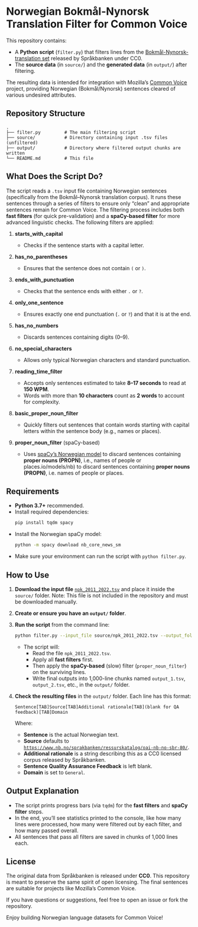 # Norwegian Bokmål-Nynorsk Translation Filter for Common Voice

This repository contains:

- A **Python script** (`filter.py`) that filters lines from the [Bokmål-Nynorsk-translation set](https://www.nb.no/sprakbanken/ressurskatalog/oai-nb-no-sbr-80/) released by Språkbanken under CC0.  
- The **source data** (in `source/`) and the **generated data** (in `output/`) after filtering.

The resulting data is intended for integration with Mozilla’s [Common Voice](https://commonvoice.mozilla.org/) project, providing Norwegian (Bokmål/Nynorsk) sentences cleared of various undesired attributes.

## Repository Structure

```
.
├── filter.py         # The main filtering script
├── source/           # Directory containing input .tsv files (unfiltered)
├── output/           # Directory where filtered output chunks are written
└── README.md         # This file
```

## What Does the Script Do?

The script reads a `.tsv` input file containing Norwegian sentences (specifically from the Bokmål–Nynorsk translation corpus). It runs these sentences through a series of filters to ensure only “clean” and appropriate sentences remain for Common Voice. The filtering process includes both **fast filters** (for quick pre-validation) and a **spaCy-based filter** for more advanced linguistic checks. The following filters are applied:

1. **starts_with_capital**  
   - Checks if the sentence starts with a capital letter.

2. **has_no_parentheses**  
   - Ensures that the sentence does not contain `(` or `)`.

3. **ends_with_punctuation**  
   - Checks that the sentence ends with either `.` or `?`.

4. **only_one_sentence**  
   - Ensures exactly one end punctuation (`.` or `?`) and that it is at the end.

5. **has_no_numbers**  
   - Discards sentences containing digits (0–9).

6. **no_special_characters**  
   - Allows only typical Norwegian characters and standard punctuation.

7. **reading_time_filter**  
   - Accepts only sentences estimated to take **8–17 seconds** to read at **150 WPM**.  
   - Words with more than **10 characters** count as **2 words** to account for complexity.

8. **basic_proper_noun_filter**
   - Quickly filters out sentences that contain words starting with capital letters within the sentence body (e.g., names or places).

9. **proper_noun_filter** (spaCy-based)  
   - Uses [spaCy’s Norwegian model](https://spacy.io/models/nb) to discard sentences containing **proper nouns (PROPN)**, i.e., names of people or places.io/models/nb) to discard sentences containing **proper nouns (PROPN)**, i.e. names of people or places.

## Requirements

- **Python 3.7+** recommended.
- Install required dependencies:
  ```bash
  pip install tqdm spacy
  ```
- Install the Norwegian spaCy model:
  ```bash
  python -m spacy download nb_core_news_sm
  ```
- Make sure your environment can run the script with `python filter.py`.

## How to Use

1. **Download the input file** [`npk_2011_2022.tsv`](https://www.nb.no/sbfil/npk-2011-2022/npk_2011_2022.tsv) and place it inside the `source/` folder. Note: This file is not included in the repository and must be downloaded manually.
2. **Create or ensure you have an `output/` folder**.
3. **Run the script** from the command line:
   ```bash
   python filter.py --input_file source/npk_2011_2022.tsv --output_folder output/
   ```
   
   - The script will:
     - Read the file `npk_2011_2022.tsv`.
     - Apply all **fast filters** first.
     - Then apply the **spaCy-based** (slow) filter (`proper_noun_filter`) on the surviving lines.
     - Write final outputs into 1,000-line chunks named `output_1.tsv`, `output_2.tsv`, etc., in the `output/` folder.

4. **Check the resulting files** in the `output/` folder. Each line has this format:

   ```
   Sentence[TAB]Source[TAB]Additional rationale[TAB](blank for QA feedback)[TAB]Domain
   ```

   Where:
   - **Sentence** is the actual Norwegian text.
   - **Source** defaults to [`https://www.nb.no/sprakbanken/ressurskatalog/oai-nb-no-sbr-80/`](https://www.nb.no/sprakbanken/ressurskatalog/oai-nb-no-sbr-80/).
   - **Additional rationale** is a string describing this as a CC0 licensed corpus released by Språkbanken.
   - **Sentence Quality Assurance Feedback** is left blank.
   - **Domain** is set to `General`.

## Output Explanation

- The script prints progress bars (via `tqdm`) for the **fast filters** and **spaCy filter** steps.
- In the end, you’ll see statistics printed to the console, like how many lines were processed, how many were filtered out by each filter, and how many passed overall.
- All sentences that pass all filters are saved in chunks of 1,000 lines each.

## License

The original data from Språkbanken is released under **CC0**. This repository is meant to preserve the same spirit of open licensing. The final sentences are suitable for projects like Mozilla’s Common Voice.

If you have questions or suggestions, feel free to open an issue or fork the repository.

Enjoy building Norwegian language datasets for Common Voice!


